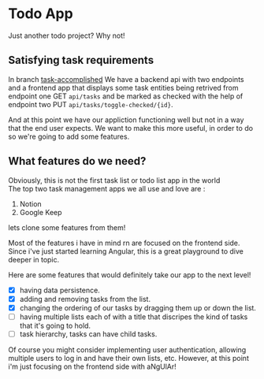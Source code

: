 # Todo App
Just another todo project? Why not!

## Satisfying task requirements
In branch [task-accomplished](https://github.com/mohammed0xff/todo-app/tree/task-accomplished) We have a backend api with two endpoints and a frontend app that displays some task entities being retrived from endpoint one GET `api/tasks` and be marked as checked with the help of endpoint two PUT `api/tasks/toggle-checked/{id}`.

And at this point we have our appliction functioning well but not in a way that the end user expects. We want to make this more useful, in order to do so we're going to add some features.

## What features do we need?

Obviously, this is not the first task list or todo list app in the world <br/>
The top two task management apps we all use and love are :
1. Notion 
2. Google Keep

lets clone some features from them!

Most of the features i have in mind rn are focused on the frontend side. Since i've just started learning Angular, this is a great playground to dive deeper in topic.

Here are some features that would definitely take our app to the next level! 

- [x] having data persistence.
- [x] adding and removing tasks from the list.
- [x] changing the ordering of our tasks by dragging them up or down the list. 
- [ ] having multiple lists each of with a title that discripes the kind of tasks that it's going to hold.
- [ ] task hierarchy, tasks can have child tasks. 

Of course you might consider implementing user authentication, allowing multiple users to log in and have their own lists, etc. However, at this point i'm just focusing on the frontend side with aNgUlAr! 

